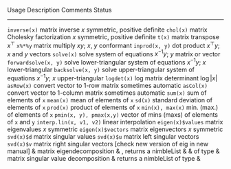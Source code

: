   Usage               Description                       Comments                  Status
  ------------------- --------------------------------- ------------------------- ------  
  `inverse(x)`        matrix inverse                    $x$ symmetric, positive definite
  `chol(x)`           matrix Cholesky factorization     $x$ symmetric, positive definite
  `t(x)`              matrix transpose                  $x^\top$
  `x%*%y`             matrix multiply                   $xy$; $x$, $y$ conformant
  `inprod(x, y)`      dot product                       $x^\top y$; $x$ and $y$ vectors
  `solve(x)`          solve system of equations         $x^{-1} y$; $y$ matrix or vector
  `forwardsolve(x, y)`  solve lower-triangular system of equations  $x^{-1} y$; $x$ lower-triangular 
  `backsolve(x, y)`   solve upper-triangular system of equations  $x^{-1} y$; $x$ upper-triangular
  `logdet(x)`         log matrix determinant            $\log|x|$
  `asRow(x)`          convert vector to 1-row matrix    sometimes automatic 
  `asCol(x)`          convert vector to 1-column matrix sometimes automatic 
  `sum(x)`            sum of elements of `x` 
  `mean(x)`           mean of elements of `x`
  `sd(x)`             standard deviation of elements of `x`
  `prod(x)`           product of elements of `x`
  `min(x), max(x)`    min. (max.) of elements of `x` 
  `pmin(x, y), pmax(x,y)` vector of mins (maxs) of elements of `x` and `y`
  `interp.lin(x, v1, v2)` linear interpolation 
  `eigen(x)$values`   matrix eigenvalues                $x$ symmetric 
  `eigen(x)$vectors`  matrix eigenvectors               $x$ symmetric 
  `svd(x)$d`          matrix singular values 
  `svd(x)$u`          matrix left singular vectors 
  `svd(x)$v`          matrix right singular vectors 
  [check new version of eig in new manual]
& matrix eigendecomposition & , returns a nimbleList 
& & of type 
& matrix singular value decomposition & returns a nimbleList of type 
& 

